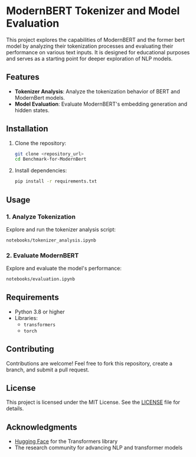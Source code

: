 
# ModernBERT Tokenizer and Model Evaluation

This project explores the capabilities of ModernBERT and the former bert model by analyzing their tokenization processes and evaluating their performance on various text inputs. It is designed for educational purposes and serves as a starting point for deeper exploration of NLP models.


## Features

- **Tokenizer Analysis**: Analyze the tokenization behavior of BERT and ModernBert models.
- **Model Evaluation**: Evaluate ModernBERT's embedding generation and hidden states.


## Installation

1. Clone the repository:
   ```bash
   git clone <repository_url>
   cd Benchmark-for-ModernBert
   ```

2. Install dependencies:
   ```bash
   pip install -r requirements.txt
   ```


## Usage

### 1. Analyze Tokenization
Explore and run the tokenizer analysis script:
```bash
notebooks/tokenizer_analysis.ipynb
```

### 2. Evaluate ModernBERT
Explore and evaluate the model's performance:
```bash
notebooks/evaluation.ipynb
```

## Requirements

- Python 3.8 or higher
- Libraries:
  - `transformers`
  - `torch`

## Contributing

Contributions are welcome! Feel free to fork this repository, create a branch, and submit a pull request.

## License

This project is licensed under the MIT License. See the [LICENSE](LICENSE) file for details.

## Acknowledgments

- [Hugging Face](https://huggingface.co/) for the Transformers library
- The research community for advancing NLP and transformer models
```
